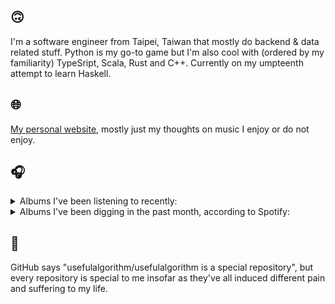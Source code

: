 ## 🙃

I'm a software engineer from Taipei, Taiwan that mostly do backend & data related stuff. Python is my go-to game but I'm also cool with (ordered by my familiarity) TypeSript, Scala, Rust and C++. Currently on my umpteenth attempt to learn Haskell.

## 🌐

[My personal website](https://usefulalgorithm.github.io/), mostly just my thoughts on music I enjoy or do not enjoy.

## 🎧

<details>
<summary>Albums I've been listening to recently:</summary>

- _(What's The Story) Morning Glory? [Remastered]_, by Oasis
- _IOX_, by LA Timpa
- _Gift Songs_, by Jefre Cantu-Ledesma
- _Romance in the Age of Adaptive Feedback_, by Unspecified Enemies
- _THE BOOK 2_, by YOASOBI
- _THE BOOK_, by YOASOBI
- _歪曲_, by Shing02
- _Orange Barrel Action_, by Theo Parrish
- _End of the Middle_, by Richard Dawson
- _如果每天都可以 happy happy 誰想要sad:＊- 合作的秘密_, by 陳嫺靜

</details>

<details>
<summary>Albums I've been digging in the past month, according to Spotify:</summary>

- _Only Good Dreams for Me_, by Zaumne
- _第八作品集『無題』_, by downy
- _如果每天都可以 happy happy 誰想要sad:＊- 合作的秘密_, by 陳嫺靜
- _End of the Middle_, by Richard Dawson
- _Genuine Dexterity_, by Kenny Segal, K-The-I???
- _Decide Which Way The Eyes Are Looking_, by Lina Tullgren
- _Gift Songs_, by Jefre Cantu-Ledesma
- _Halo On The Inside_, by Circuit des Yeux
- _This Is the Album of a Band Called Adebisi Shank_, by Adebisi Shank
- _Cowards_, by Squid
- _Dead Channel Sky_, by clipping.
- _Exivious_, by Exivious
- _(What's The Story) Morning Glory? [Remastered]_, by Oasis
- _Goyard Ibn Said_, by Ghais Guevara

</details>

## 💬

GitHub says "usefulalgorithm/usefulalgorithm is a special repository", but every repository is special to me insofar as they've all induced different pain and suffering to my life.